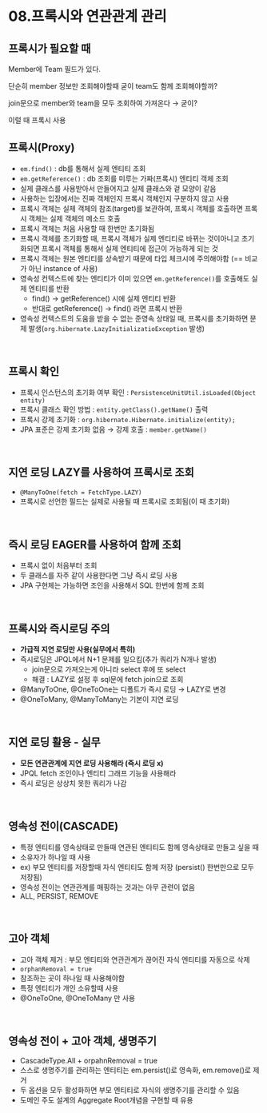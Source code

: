 # 08.프록시와 연관관계 관리

## 프록시가 필요할 때

Member에 Team 필드가 있다.

단순히 member 정보만 조회해야할때 굳이 team도 함께 조회해야할까?

join문으로 member와 team을 모두 조회하여 가져온다 → 굳이?

이럴 때 프록시 사용

## 프록시(Proxy)

- `em.find()` : db를 통해서 실제 엔티티 조회
- `em.getReference()` : db 조회를 미루는 가짜(프록시) 엔티티 객체 조회
- 실제 클래스를 사용받아서 만들어지고 실제 클래스와 겉 모양이 같음
- 사용하는 입장에서는 진짜 객체인지 프록시 객체인지 구분하지 않고 사용
- 프록시 객체는 실제 객체의 참조(target)를 보관하여, 프록시 객체를 호출하면 프록시 객체는 실제 객체의 메소드 호출
- 프록시 객체는 처음 사용할 때 한번만 초기화됨
- 프록시 객체를 초기화할 때, 프록시 객체가 실제 엔티티로 바뀌는 것이아니고 초기화되면 프록시 객체를 통해서 실제 엔티티에 접근이 가능하게 되는 것
- 프록시 객체는 원본 엔티티를 상속받기 때문에 타입 체크시에 주의해야함 (== 비교가 아닌 instance of 사용)
- 영속성 컨텍스트에 찾는 엔티티가 이미 있으면 `em.getReference()`를 호출해도 실제 엔티티를 반환
    - find() → getReference() 시에 실제 엔티티 반환
    - 반대로 getReference() → find() 라면 프록시 반환
- 영속성 컨텍스트의 도움을 받을 수 없는 준영속 상태일 때, 프록시를 초기화하면 문제 발생(`org.hibernate.LazyInitializatioException` 발생)

<br>

## 프록시 확인

- 프록시 인스턴스의 초기화 여부 확인 : `PersistenceUnitUtil.isLoaded(Object entity)`
- 프록시 클래스 확인 방법 : `entity.getClass().getName()` 출력
- 프록시 강제 초기화 : `org.hibernate.Hibernate.initialize(entity);`
- JPA 표준은 강제 초기화 없음 → 강제 호출 : `member.getName()`

<br>

## 지연 로딩 LAZY를 사용하여 프록시로 조회

- `@ManyToOne(fetch = FetchType.LAZY)`
- 프록시로 선언한 필드는 실제로 사용될 때 프록시로 조회됨(이 때 초기화)

<br>

## 즉시 로딩 EAGER를 사용하여 함께 조회

- 프록시 없이 처음부터 조회
- 두 클래스를 자주 같이 사용한다면 그냥 즉시 로딩 사용
- JPA 구현체는 가능하면 조인을 사용해서 SQL 한번에 함께 조회

<br>

## 프록시와 즉시로딩 주의

- **가급적 지연 로딩만 사용(실무에서 특히)**
- 즉시로딩은 JPQL에서 N+1 문제를 일으킴(추가 쿼리가 N개나 발생)
    - join문으로 가져오는게 아니라 select 후에 또 select
    - 해결 : LAZY로 설정 후 sql문에 fetch join으로 조회
- @ManyToOne, @OneToOne는 디폴트가 즉시 로딩 → LAZY로 변경
- @OneToMany, @ManyToMany는 기본이 지연 로딩

<br>

## 지연 로딩 활용 - 실무

- **모든 연관관계에 지연 로딩 사용해라 (즉시 로딩 x)**
- JPQL fetch 조인이나 엔티티 그래프 기능을 사용해라
- 즉시 로딩은 상상치 못한 쿼리가 나감

<br>

## 영속성 전이(CASCADE)

- 특정 엔티티를 영속상태로 만들때 연관된 엔티티도 함께 영속상태로 만들고 싶을 때
- 소유자가 하나일 때 사용
- ex) 부모 엔티티를 저장할때 자식 엔티티도 함께 저장 (persist() 한번만으로 모두 저장됨)
- 영속성 전이는 연관관계를 매핑하는 것과는 아무 관련이 없음
- ALL, PERSIST, REMOVE

<br>

## 고아 객체

- 고아 객체 제거 : 부모 엔티티와 연관관계가 끊어진 자식 엔티티를 자동으로 삭제
- `orphanRemoval = true`
- 참조하는 곳이 하나일 때 사용해야함
- 특정 엔티티가 개인 소유할때 사용
- @OneToOne, @OneToMany 만 사용

<br>

## 영속성 전이 + 고아 객체, 생명주기

- CascadeType.All + orpahnRemoval = true
- 스스로 생명주기를 관리하는 엔티티는 em.persist()로 영속화, em.remove()로 제거
- 두 옵션을 모두 활성화하면 부모 엔티티로 자식의 생명주기를 관리할 수 있음
- 도메인 주도 설계의 Aggregate Root개념을 구현할 때 유용